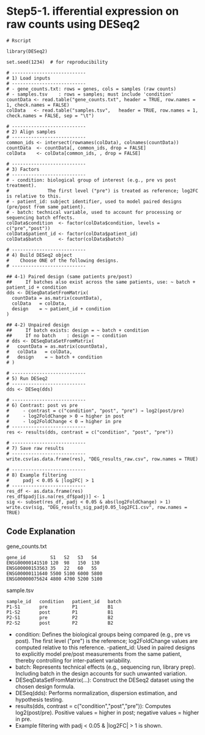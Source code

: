 # Step5-1. ifferential expression on raw counts using DESeq2

```
# Rscript

library(DESeq2)

set.seed(1234)  # for reproducibility

# ---------------------------
# 1) Load inputs
# ---------------------------
# - gene_counts.txt: rows = genes, cols = samples (raw counts)
# - samples.tsv    : rows = samples; must include 'condition'
countData <- read.table("gene_counts.txt", header = TRUE, row.names = 1, check.names = FALSE)
colData   <- read.table("samples.tsv",   header = TRUE, row.names = 1, check.names = FALSE, sep = "\t")

# ---------------------------
# 2) Align samples
# ---------------------------
common_ids <- intersect(rownames(colData), colnames(countData))
countData  <- countData[, common_ids, drop = FALSE]
colData    <- colData[common_ids, , drop = FALSE]

# ---------------------------
# 3) Factors
# ---------------------------
# - condition: biological group of interest (e.g., pre vs post treatment).
#              The first level ("pre") is treated as reference; log2FC is relative to this.
# - patient_id: subject identifier, used to model paired designs (pre/post from same patient).
# - batch: technical variable, used to account for processing or sequencing batch effects.
colData$condition  <- factor(colData$condition, levels = c("pre","post"))
colData$patient_id <- factor(colData$patient_id)
colData$batch      <- factor(colData$batch)

# ---------------------------
# 4) Build DESeq2 object
#    Choose ONE of the following designs.
# ---------------------------

## 4-1) Paired design (same patients pre/post)
##     If batches also exist across the same patients, use: ~ batch + patient_id + condition
dds <- DESeqDataSetFromMatrix(
  countData = as.matrix(countData),
  colData   = colData,
  design    = ~ patient_id + condition
)

## 4-2) Unpaired design
##     If batch exists: design = ~ batch + condition
##     If no batch    : design = ~ condition
# dds <- DESeqDataSetFromMatrix(
#   countData = as.matrix(countData),
#   colData   = colData,
#   design    = ~ batch + condition
# )

# ---------------------------
# 5) Run DESeq2
# ---------------------------
dds <- DESeq(dds)

# ---------------------------
# 6) Contrast: post vs pre
#     - contrast = c("condition", "post", "pre") → log2(post/pre)
#     - log2FoldChange > 0 → higher in post
#     - log2FoldChange < 0 → higher in pre
# ---------------------------
res <- results(dds, contrast = c("condition", "post", "pre"))

# ---------------------------
# 7) Save raw results
# ---------------------------
write.csv(as.data.frame(res), "DEG_results_raw.csv", row.names = TRUE)

# ---------------------------
# 8) Example filtering
#     padj < 0.05 & |log2FC| > 1
# ---------------------------
res_df <- as.data.frame(res)
res_df$padj[is.na(res_df$padj)] <- 1
sig <- subset(res_df, padj < 0.05 & abs(log2FoldChange) > 1)
write.csv(sig, "DEG_results_sig_padj0.05_log2FC1.csv", row.names = TRUE)
```

## Code Explanation
gene_counts.txt
```
gene_id         S1   S2   S3   S4
ENSG00000141510 120  98   150  130
ENSG00000153563 35   22   60   55
ENSG00000111640 5500 5100 6000 5800
ENSG00000075624 4800 4700 5200 5100
```

sample.tsv
```
sample_id   condition   patient_id   batch
P1-S1       pre         P1           B1
P1-S2       post        P1           B1
P2-S1       pre         P2           B2
P2-S2       post        P2           B2

```

- condition: Defines the biological groups being compared (e.g., pre vs post). The first level ("pre") is the reference; log2FoldChange values are computed relative to this reference.
-patient_id: Used in paired designs to explicitly model pre/post measurements from the same patient, thereby controlling for inter-patient variability.
- batch: Represents technical effects (e.g., sequencing run, library prep). Including batch in the design accounts for such unwanted variation.
- DESeqDataSetFromMatrix(...): Construct the DESeq2 dataset using the chosen design formula.
- DESeq(dds): Performs normalization, dispersion estimation, and hypothesis testing.
- results(dds, contrast = c("condition","post","pre")): Computes log2(post/pre). Positive values = higher in post; negative values = higher in pre.
- Example filtering with padj < 0.05 & |log2FC| > 1 is shown.
